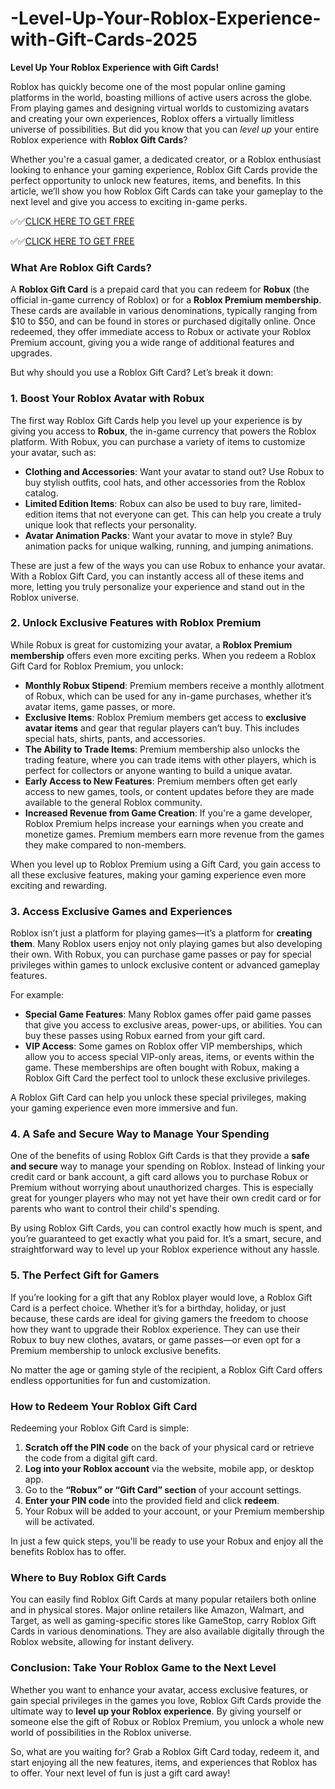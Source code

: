 # -Level-Up-Your-Roblox-Experience-with-Gift-Cards-2025

**Level Up Your Roblox Experience with Gift Cards!**

Roblox has quickly become one of the most popular online gaming platforms in the world, boasting millions of active users across the globe. From playing games and designing virtual worlds to customizing avatars and creating your own experiences, Roblox offers a virtually limitless universe of possibilities. But did you know that you can *level up* your entire Roblox experience with **Roblox Gift Cards**?

Whether you're a casual gamer, a dedicated creator, or a Roblox enthusiast looking to enhance your gaming experience, Roblox Gift Cards provide the perfect opportunity to unlock new features, items, and benefits. In this article, we’ll show you how Roblox Gift Cards can take your gameplay to the next level and give you access to exciting in-game perks.


✅✅[CLICK HERE TO GET FREE](https://tinyurl.com/ycy7cnvj)

✅✅[CLICK HERE TO GET FREE](https://tinyurl.com/ycy7cnvj)

### **What Are Roblox Gift Cards?**

A **Roblox Gift Card** is a prepaid card that you can redeem for **Robux** (the official in-game currency of Roblox) or for a **Roblox Premium membership**. These cards are available in various denominations, typically ranging from $10 to $50, and can be found in stores or purchased digitally online. Once redeemed, they offer immediate access to Robux or activate your Roblox Premium account, giving you a wide range of additional features and upgrades.

But why should you use a Roblox Gift Card? Let’s break it down:

### **1. Boost Your Roblox Avatar with Robux**

The first way Roblox Gift Cards help you level up your experience is by giving you access to **Robux**, the in-game currency that powers the Roblox platform. With Robux, you can purchase a variety of items to customize your avatar, such as:

- **Clothing and Accessories**: Want your avatar to stand out? Use Robux to buy stylish outfits, cool hats, and other accessories from the Roblox catalog.
- **Limited Edition Items**: Robux can also be used to buy rare, limited-edition items that not everyone can get. This can help you create a truly unique look that reflects your personality.
- **Avatar Animation Packs**: Want your avatar to move in style? Buy animation packs for unique walking, running, and jumping animations.
  
These are just a few of the ways you can use Robux to enhance your avatar. With a Roblox Gift Card, you can instantly access all of these items and more, letting you truly personalize your experience and stand out in the Roblox universe.

### **2. Unlock Exclusive Features with Roblox Premium**

While Robux is great for customizing your avatar, a **Roblox Premium membership** offers even more exciting perks. When you redeem a Roblox Gift Card for Roblox Premium, you unlock:

- **Monthly Robux Stipend**: Premium members receive a monthly allotment of Robux, which can be used for any in-game purchases, whether it’s avatar items, game passes, or more.
- **Exclusive Items**: Roblox Premium members get access to **exclusive avatar items** and gear that regular players can’t buy. This includes special hats, shirts, pants, and accessories.
- **The Ability to Trade Items**: Premium membership also unlocks the trading feature, where you can trade items with other players, which is perfect for collectors or anyone wanting to build a unique avatar.
- **Early Access to New Features**: Premium members often get early access to new games, tools, or content updates before they are made available to the general Roblox community.
- **Increased Revenue from Game Creation**: If you're a game developer, Roblox Premium helps increase your earnings when you create and monetize games. Premium members earn more revenue from the games they make compared to non-members.

When you level up to Roblox Premium using a Gift Card, you gain access to all these exclusive features, making your gaming experience even more exciting and rewarding.

### **3. Access Exclusive Games and Experiences**

Roblox isn’t just a platform for playing games—it’s a platform for **creating them**. Many Roblox users enjoy not only playing games but also developing their own. With Robux, you can purchase game passes or pay for special privileges within games to unlock exclusive content or advanced gameplay features.

For example:
- **Special Game Features**: Many Roblox games offer paid game passes that give you access to exclusive areas, power-ups, or abilities. You can buy these passes using Robux earned from your gift card.
- **VIP Access**: Some games on Roblox offer VIP memberships, which allow you to access special VIP-only areas, items, or events within the game. These memberships are often bought with Robux, making a Roblox Gift Card the perfect tool to unlock these exclusive privileges.

A Roblox Gift Card can help you unlock these special privileges, making your gaming experience even more immersive and fun.

### **4. A Safe and Secure Way to Manage Your Spending**

One of the benefits of using Roblox Gift Cards is that they provide a **safe and secure** way to manage your spending on Roblox. Instead of linking your credit card or bank account, a gift card allows you to purchase Robux or Premium without worrying about unauthorized charges. This is especially great for younger players who may not yet have their own credit card or for parents who want to control their child's spending.

By using Roblox Gift Cards, you can control exactly how much is spent, and you’re guaranteed to get exactly what you paid for. It’s a smart, secure, and straightforward way to level up your Roblox experience without any hassle.

### **5. The Perfect Gift for Gamers**

If you’re looking for a gift that any Roblox player would love, a Roblox Gift Card is a perfect choice. Whether it’s for a birthday, holiday, or just because, these cards are ideal for giving gamers the freedom to choose how they want to upgrade their Roblox experience. They can use their Robux to buy new clothes, avatars, or game passes—or even opt for a Premium membership to unlock exclusive benefits.

No matter the age or gaming style of the recipient, a Roblox Gift Card offers endless opportunities for fun and customization.

### **How to Redeem Your Roblox Gift Card**

Redeeming your Roblox Gift Card is simple:

1. **Scratch off the PIN code** on the back of your physical card or retrieve the code from a digital gift card.
2. **Log into your Roblox account** via the website, mobile app, or desktop app.
3. Go to the **“Robux” or “Gift Card” section** of your account settings.
4. **Enter your PIN code** into the provided field and click **redeem**.
5. Your Robux will be added to your account, or your Premium membership will be activated.

In just a few quick steps, you'll be ready to use your Robux and enjoy all the benefits Roblox has to offer.

### **Where to Buy Roblox Gift Cards**

You can easily find Roblox Gift Cards at many popular retailers both online and in physical stores. Major online retailers like Amazon, Walmart, and Target, as well as gaming-specific stores like GameStop, carry Roblox Gift Cards in various denominations. They are also available digitally through the Roblox website, allowing for instant delivery.

### **Conclusion: Take Your Roblox Game to the Next Level**

Whether you want to enhance your avatar, access exclusive features, or gain special privileges in the games you love, Roblox Gift Cards provide the ultimate way to **level up your Roblox experience**. By giving yourself or someone else the gift of Robux or Roblox Premium, you unlock a whole new world of possibilities in the Roblox universe.

So, what are you waiting for? Grab a Roblox Gift Card today, redeem it, and start enjoying all the new features, items, and experiences that Roblox has to offer. Your next level of fun is just a gift card away!
